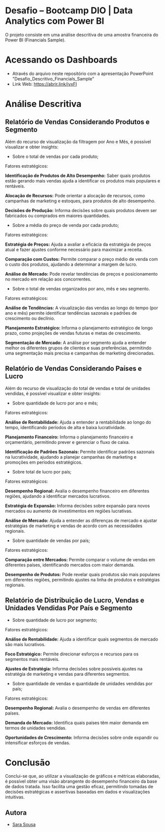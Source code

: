 
# Desafio – Bootcamp DIO | Data Analytics com Power BI

O projeto consiste em uma análise descritiva de uma amostra financeira do Power BI (Financials Sample).

# Acessando os Dashboards
- Através do arquivo neste repositório com a apresentação PowerPoint "Desafio_Descritivo_Financials_Sample"
- Link Web: https://abrir.link/jvxFI

# Análise Descritiva
## Relatório de Vendas Considerando Produtos e Segmento

Além do recurso de visualização da filtragem por Ano e Mês, é possível visualizar e obter insights:

- Sobre o total de vendas por cada produto;

Fatores estratégicos: 

**Identificação de Produtos de Alto Desempenho:** Saber quais produtos estão gerando mais vendas ajuda a identificar os produtos mais populares e rentáveis.

**Alocação de Recursos:** Pode orientar a alocação de recursos, como campanhas de marketing e estoques, para produtos de alto desempenho.

**Decisões de Produção:** Informa decisões sobre quais produtos devem ser fabricados ou comprados em maiores quantidades.

- Sobre a média do preço de venda por cada produto;

Fatores estratégicos: 

**Estratégia de Preços:** Ajuda a avaliar a eficácia da estratégia de preços atual e fazer ajustes conforme necessário para maximizar a receita.

**Comparação com Custos:** Permite comparar o preço médio de venda com o custo dos produtos, ajudando a determinar a margem de lucro.

**Análise de Mercado:** Pode revelar tendências de preços e posicionamento no mercado em relação aos concorrentes.

- Sobre o total de vendas organizados por ano, mês e seu segmento.

Fatores estratégicos:

**Análise de Tendências:** A visualização das vendas ao longo do tempo (por ano e mês) permite identificar tendências sazonais e padrões de crescimento ou declínio.

**Planejamento Estratégico:** Informa o planejamento estratégico de longo prazo, como projeções de vendas futuras e metas de crescimento.

**Segmentação de Mercado:** A análise por segmento ajuda a entender melhor os diferentes grupos de clientes e suas preferências, permitindo uma segmentação mais precisa e campanhas de marketing direcionadas.

## Relatório de Vendas Considerando Países e Lucro

Além do recurso de visualização do total de vendas e total de unidades vendidas, é possível visualizar e obter insights:

- Sobre quantidade de lucro por ano e mês;

Fatores estratégicos:

**Análise de Rentabilidade:** Ajuda a entender a rentabilidade ao longo do tempo, identificando períodos de alta e baixa lucratividade.

**Planejamento Financeiro:** Informa o planejamento financeiro e orçamentário, permitindo prever e gerenciar o fluxo de caixa.

**Identificação de Padrões Sazonais:** Permite identificar padrões sazonais na lucratividade, ajudando a planejar campanhas de marketing e promoções em períodos estratégicos.

- Sobre total de lucro por país;

Fatores estratégicos:

**Desempenho Regional:** Avalia o desempenho financeiro em diferentes regiões, ajudando a identificar mercados lucrativos.

**Estratégia de Expansão:** Informa decisões sobre expansão para novos mercados ou aumento de investimentos em regiões lucrativas.

**Análise de Mercado:** Ajuda a entender as diferenças de mercado e ajustar estratégias de marketing e vendas de acordo com as necessidades regionais.

- Sobre quantidade de vendas por país;

Fatores estratégicos:

**Comparação entre Mercados:** Permite comparar o volume de vendas em diferentes países, identificando mercados com maior demanda.

**Desempenho de Produtos:** Pode revelar quais produtos são mais populares em diferentes regiões, permitindo ajustes na linha de produtos e estratégias regionais.

## Relatório de Distribuição de Lucro, Vendas e Unidades Vendidas Por País e Segmento

- Sobre quantidade de lucro por segmento;

Fatores estratégicos:

**Análise de Rentabilidade:** Ajuda a identificar quais segmentos de mercado são mais lucrativos.

**Foco Estratégico:** Permite direcionar esforços e recursos para os segmentos mais rentáveis.

**Ajustes de Estratégia:** Informa decisões sobre possíveis ajustes na estratégia de marketing e vendas para diferentes segmentos.

- Sobre quantidade de vendas e quantidade de unidades vendidas por país;

Fatores estratégicos:

**Desempenho Regional:** Avalia o desempenho de vendas em diferentes países.

**Demanda do Mercado:** Identifica quais países têm maior demanda em termos de unidades vendidas.

**Oportunidades de Crescimento:** Informa decisões sobre onde expandir ou intensificar esforços de vendas.

# Conclusão

Conclui-se que, ao utilizar a visualização de gráficos e métricas elaboradas, é possível obter uma visão abrangente do desempenho financeiro da base de dados tratada. Isso facilita uma gestão eficaz, permitindo tomadas de decisões estratégicas e assertivas baseadas em dados e visualizações intuitivas.

## Autora

- [Sara Sousa](https://github.com/sousa-sara)

